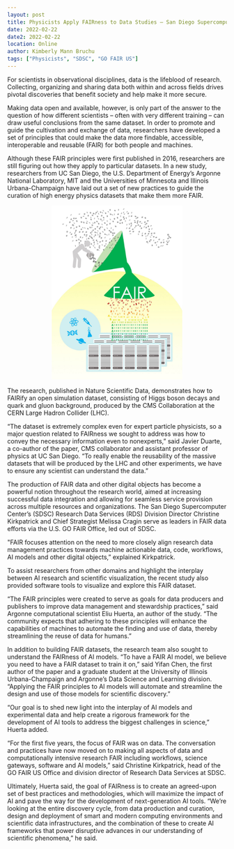 ```yaml
---
layout: post
title: Physicists Apply FAIRness to Data Studies — San Diego Supercomputer Center Leads National Efforts to Align Principles with Practice
date: 2022-02-22
date2: 2022-02-22
location: Online
author: Kimberly Mann Bruchu
tags: ["Physicists", "SDSC", "GO FAIR US"]
---
```


For scientists in observational disciplines, data is the lifeblood of research. Collecting, organizing and sharing data both within and across fields drives pivotal discoveries that benefit society and help make it more secure. 

Making data open and available, however, is only part of the answer to the question of how different scientists – often with very different training – can draw useful conclusions from the same dataset. In order to promote and guide the cultivation and exchange of data, researchers have developed a set of principles that could make the data more findable, accessible, interoperable and reusable (FAIR) for both people and machines.

Although these FAIR principles were first published in 2016, researchers are still figuring out how they apply to particular datasets. In a new study, researchers from UC San Diego, the U.S. Department of Energy’s Argonne National Laboratory, MIT and the Universities of Minnesota and Illinois Urbana-Champaign have laid out a set of new practices to guide the curation of high energy physics datasets that make them more FAIR.

<p align="center">
<img src="/assets/img/PR20220214_FAIR_physics.jpeg" height = "400"><br>
</p>

The research, published in Nature Scientific Data, demonstrates how to FAIRify an open simulation dataset, consisting of Higgs boson decays and quark and gluon background, produced by the CMS Collaboration at the CERN Large Hadron Collider (LHC).

“The dataset is extremely complex even for expert particle physicists, so a major question related to FAIRness we sought to address was how to convey the necessary information even to nonexperts,” said Javier Duarte, a co-author of the paper, CMS collaborator and assistant professor of physics at UC San Diego. “To really enable the reusability of the massive datasets that will be produced by the LHC and other experiments, we have to ensure any scientist can understand the data.”

The production of FAIR data and other digital objects has become a powerful notion throughout the research world, aimed at increasing successful data integration and allowing for seamless service provision across multiple resources and organizations. The San Diego Supercomputer Center’s (SDSC) Research Data Services (RDS) Division Director Christine Kirkpatrick and Chief Strategist Melissa Cragin serve as leaders in FAIR data efforts via the U.S. GO FAIR Office, led out of SDSC.

"FAIR focuses attention on the need to more closely align research data management practices towards machine actionable data, code, workflows, AI models and other digital objects,” explained Kirkpatrick.

To assist researchers from other domains and highlight the interplay between AI research and scientific visualization, the recent study also provided software tools to visualize and explore this FAIR dataset.

“The FAIR principles were created to serve as goals for data producers and publishers to improve data management and stewardship practices,” said Argonne computational scientist Eliu Huerta, an author of the study. “The community expects that adhering to these principles will enhance the capabilities of machines to automate the finding and use of data, thereby streamlining the reuse of data for humans.”  

In addition to building FAIR datasets, the research team also sought to understand the FAIRness of AI models. “To have a FAIR AI model, we believe you need to have a FAIR dataset to train it on,” said Yifan Chen, the first author of the paper and a graduate student at the University of Illinois Urbana-Champaign and Argonne’s Data Science and Learning division. “Applying the FAIR principles to AI models will automate and streamline the design and use of those models for scientific discovery.”

“Our goal is to shed new light into the interplay of AI models and experimental data and help create a rigorous framework for the development of AI tools to address the biggest challenges in science,” Huerta added.

“For the first five years, the focus of FAIR was on data. The conversation and practices have now moved on to making all aspects of data and computationally intensive research FAIR including workflows, science gateways, software and AI models,” said Christine Kirkpatrick, head of the GO FAIR US Office and division director of Research Data Services at SDSC.

Ultimately, Huerta said, the goal of FAIRness is to create an agreed-upon set of best practices and methodologies, which will maximize the impact of AI and pave the way for the development of next-generation AI tools. “We’re looking at the entire discovery cycle, from data production and curation, design and deployment of smart and modern computing environments and scientific data infrastructures, and the combination of these to create AI frameworks that power disruptive advances in our understanding of scientific phenomena,” he said.
